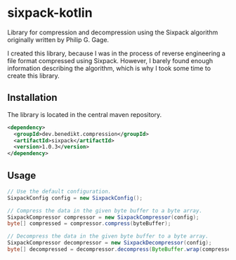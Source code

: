 # sixpack-kotlin

Library for compression and decompression using the Sixpack algorithm originally written by Philip G. Gage.

I created this library, because I was in the process of reverse engineering a file format compressed using Sixpack. However, I barely found enough information describing the algorithm, which is why I took some time to create this library.

## Installation

The library is located in the central maven repository.

```xml
<dependency>
  <groupId>dev.benedikt.compression</groupId>
  <artifactId>sixpack</artifactId>
  <version>1.0.3</version>
</dependency>
```

## Usage

```java
// Use the default configuration.
SixpackConfig config = new SixpackConfig();

// Compress the data in the given byte buffer to a byte array.
SixpackCompressor compressor = new SixpackCompressor(config);
byte[] compressed = compressor.compress(byteBuffer);

// Decompress the data in the given byte buffer to a byte array.
SixpackCompressor decompressor = new SixpackDecompressor(config);
byte[] decompressed = decompressor.decompress(ByteBuffer.wrap(compressed));
```
